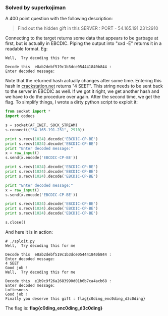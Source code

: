 ### Solved by superkojiman

A 400 point question with the following description:

> Find out the hidden gift in this SERVER : PORT - 54.165.191.231:2910 

Connecting to the target returns some data that appears to be garbage at first, but is actually in EBCDIC. Piping the output into "xxd -E" returns it in a readable format. Eg:

```
Well,  Try decoding this for me 

Decode this  e8ab2debf519c1b3dce054441840b844 : 
Enter decoded message:
```

Note that the returned hash actually changes after some time. Entering this hash in [crackstation.net](http://www.crackstation.net) returns "4 SEET". This string needs to be sent back to the server in EBCDIC as well. If we got it right, we get another hash and we have to do the procedure over again. After the second time, we get the flag. To simplify things, I wrote a dirty python script to exploit it:


```python
from socket import *
import codecs

s = socket(AF_INET, SOCK_STREAM)
s.connect(("54.165.191.231", 2910))

print s.recv(1024).decode('EBCDIC-CP-BE')
print s.recv(1024).decode('EBCDIC-CP-BE')
print "Enter decoded message:"
x = raw_input()
s.send(x.encode('EBCDIC-CP-BE'))

print s.recv(1024).decode('EBCDIC-CP-BE')
print s.recv(1024).decode('EBCDIC-CP-BE')
print s.recv(1024).decode('EBCDIC-CP-BE')

print "Enter decoded message:"
x = raw_input()
s.send(x.encode('EBCDIC-CP-BE'))

print s.recv(1024).decode('EBCDIC-CP-BE')
print s.recv(1024).decode('EBCDIC-CP-BE')
print s.recv(1024).decode('EBCDIC-CP-BE')

s.close()
```

And here it is in action: 


```text
# ./sploit.py 
Well,  Try decoding this for me 

Decode this  e8ab2debf519c1b3dce054441840b844 : 
Enter decoded message:
4 SEET
Good job ! 
Well,  Try decoding this for me 

Decode this  e1b9c9f26a2683990d01b6b7ca4acb68 : 
Enter decoded message:
Loftesness
Good job ! 
Finally you deserve this gift : flag{c0ding_enc0ding_d3c0ding}
```

The flag is: **flag{c0ding_enc0ding_d3c0ding}**


